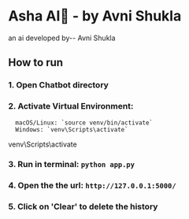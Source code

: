 # Asha AI🚀 - by Avni Shukla
an ai developed by-- Avni Shukla

## How to run
### 1. Open Chatbot directory

### 2. Activate Virtual Environment:
      macOS/Linux: `source venv/bin/activate`
      Windows: `venv\Scripts\activate`
venv\Scripts\activate
### 3. Run in terminal: `python app.py`

### 4. Open the the url: `http://127.0.0.1:5000/`

### 5. Click on 'Clear' to delete the history
